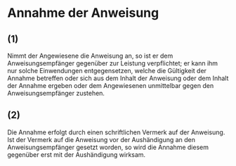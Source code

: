 # Annahme der Anweisung



## (1)

 Nimmt der Angewiesene die Anweisung an, so ist er dem Anweisungsempfänger gegenüber zur Leistung verpflichtet; er kann ihm nur solche Einwendungen entgegensetzen, welche die Gültigkeit der Annahme betreffen oder sich aus dem Inhalt der Anweisung oder dem Inhalt der Annahme ergeben oder dem Angewiesenen unmittelbar gegen den Anweisungsempfänger zustehen.

## (2)

 Die Annahme erfolgt durch einen schriftlichen Vermerk auf der Anweisung. Ist der Vermerk auf die Anweisung vor der Aushändigung an den Anweisungsempfänger gesetzt worden, so wird die Annahme diesem gegenüber erst mit der Aushändigung wirksam. 

